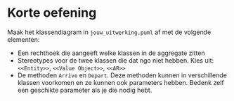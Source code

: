# Korte oefening

Maak het klassendiagram in `jouw_uitwerking.puml` af met de volgende elementen:

- Een rechthoek die aangeeft welke klassen in de aggregate zitten
- Stereotypes voor de twee klassen die dat ngo niet hebben. Kies uit: `<<Entity>>`, `<<Value Object>>`, `<<AR>>` 
- De methoden `Arrive` en `Depart`. Deze methoden kunnen in verschillende klassen voorkomen en ze kunnen ook parameters hebben. Bedenk zelf een geschikte parameter als je die nodig hebt. 
